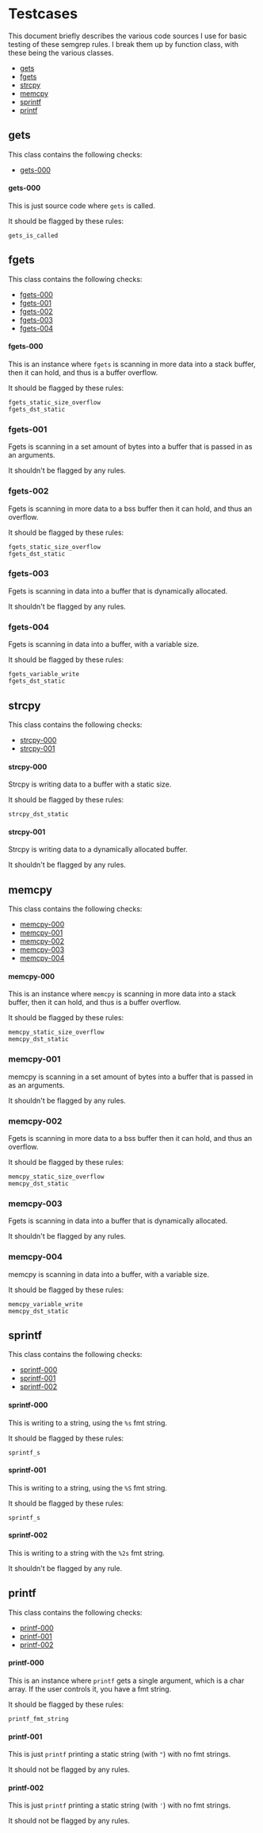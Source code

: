 # Testcases

This document briefly describes the various code sources I use for basic testing of these semgrep rules. I break them up by function class, with these being the various classes.

* [gets](#gets)
* [fgets](#fgets)
* [strcpy](#strcpy)
* [memcpy](#memcpy)
* [sprintf](sprintf)
* [printf](#printf)

## gets

This class contains the following checks:
* [gets-000](#gets-000)

#### gets-000

This is just source code where `gets` is called.

It should be flagged by these rules:
```
gets_is_called
```

## fgets

This class contains the following checks:
* [fgets-000](#fgets-000)
* [fgets-001](#fgets-001)
* [fgets-002](#fgets-002)
* [fgets-003](#fgets-003)
* [fgets-004](#fgets-004)

#### fgets-000

This is an instance where `fgets` is scanning in more data into a stack buffer, then it can hold, and thus is a buffer overflow.

It should be flagged by these rules:
```
fgets_static_size_overflow
fgets_dst_static
```

### fgets-001

Fgets is scanning in a set amount of bytes into a buffer that is passed in as an arguments.

It shouldn't be flagged by any rules.

### fgets-002

Fgets is scanning in more data to a bss buffer then it can hold, and thus an overflow.

It should be flagged by these rules:
```
fgets_static_size_overflow
fgets_dst_static
```

### fgets-003

Fgets is scanning in data into a buffer that is dynamically allocated.

It shouldn't be flagged by any rules.

### fgets-004

Fgets is scanning in data into a buffer, with a variable size.

It should be flagged by these rules:
```
fgets_variable_write
fgets_dst_static
```
## strcpy

This class contains the following checks:
* [strcpy-000](#strcpy-000)
* [strcpy-001](#strcpy-001)

#### strcpy-000

Strcpy is writing data to a buffer with a static size.

It should be flagged by these rules:
```
strcpy_dst_static
```

#### strcpy-001

Strcpy is writing data to a dynamically allocated buffer.

It shouldn't be flagged by any rules.

## memcpy

This class contains the following checks:
* [memcpy-000](#memcpy-000)
* [memcpy-001](#memcpy-001)
* [memcpy-002](#memcpy-002)
* [memcpy-003](#memcpy-003)
* [memcpy-004](#memcpy-004)

#### memcpy-000

This is an instance where `memcpy` is scanning in more data into a stack buffer, then it can hold, and thus is a buffer overflow.

It should be flagged by these rules:
```
memcpy_static_size_overflow
memcpy_dst_static
```

### memcpy-001

memcpy is scanning in a set amount of bytes into a buffer that is passed in as an arguments.

It shouldn't be flagged by any rules.

### memcpy-002

Fgets is scanning in more data to a bss buffer then it can hold, and thus an overflow.

It should be flagged by these rules:
```
memcpy_static_size_overflow
memcpy_dst_static
```

### memcpy-003

Fgets is scanning in data into a buffer that is dynamically allocated.

It shouldn't be flagged by any rules.

### memcpy-004

memcpy is scanning in data into a buffer, with a variable size.

It should be flagged by these rules:
```
memcpy_variable_write
memcpy_dst_static
```

## sprintf

This class contains the following checks:
* [sprintf-000](#sprintf-000)
* [sprintf-001](#sprintf-001)
* [sprintf-002](#sprintf-002)

#### sprintf-000

This is writing to a string, using the `%s` fmt string.

It should be flagged by these rules:
```
sprintf_s
```

#### sprintf-001

This is writing to a string, using the `%S` fmt string.

It should be flagged by these rules:
```
sprintf_s
```

#### sprintf-002

This is writing to a string with the `%2s` fmt string.

It shouldn't be flagged by any rule.

## printf

This class contains the following checks:
* [printf-000](#printf-000)
* [printf-001](#printf-001)
* [printf-002](#printf-002)

#### printf-000

This is an instance where `printf` gets a single argument, which is a char array. If the user controls it, you have a fmt string.

It should be flagged by these rules:
```
printf_fmt_string
```

#### printf-001

This is just `printf` printing a static string (with `"`) with no fmt strings.

It should not be flagged by any rules.

#### printf-002

This is just `printf` printing a static string (with `'`) with no fmt strings.

It should not be flagged by any rules.
